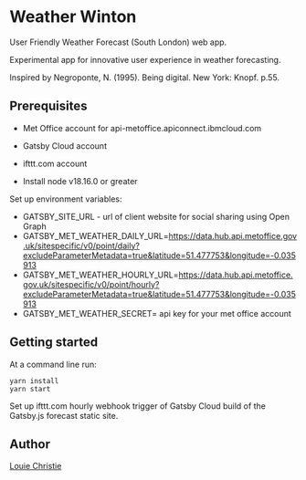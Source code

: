 # Weather Winton

User Friendly Weather Forecast (South London) web app.

Experimental app for innovative user experience in weather forecasting.

Inspired by Negroponte, N. (1995). Being digital. New York: Knopf. p.55.

## Prerequisites

- Met Office account for api-metoffice.apiconnect.ibmcloud.com

- Gatsby Cloud account

- ifttt.com account

- Install node v18.16.0 or greater

Set up environment variables:

- GATSBY_SITE_URL - url of client website for social sharing using Open Graph
- GATSBY_MET_WEATHER_DAILY_URL=<https://data.hub.api.metoffice.gov.uk/sitespecific/v0/point/daily?excludeParameterMetadata=true&latitude=51.477753&longitude=-0.035913>
- GATSBY_MET_WEATHER_HOURLY_URL=<https://data.hub.api.metoffice.gov.uk/sitespecific/v0/point/hourly?excludeParameterMetadata=true&latitude=51.477753&longitude=-0.035913>
- GATSBY_MET_WEATHER_SECRET= api key for your met office account

## Getting started

At a command line run:

```console
yarn install
yarn start
```

Set up ifttt.com hourly webhook trigger of Gatsby Cloud build of the Gatsby.js forecast static site.

## Author

[Louie Christie](https://www.louiechristie.com)
